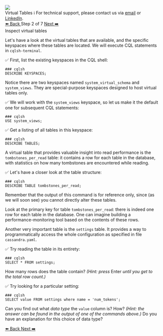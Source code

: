 <!-- TOP -->
<div class="top">
  <img class="scenario-academy-logo" src="https://datastax-academy.github.io/katapod-shared-assets/images/ds-academy-2023.svg" />
  <div class="scenario-title-section">
    <span class="scenario-title">Virtual Tables</span>
    <span class="scenario-subtitle">ℹ️ For technical support, please contact us via <a href="mailto:aleksandr.volochnev@datastax.com">email</a> or <a href="https://dtsx.io/aleks">LinkedIn</a>.</span> 
  </div>
</div>

<!-- NAVIGATION -->
<div id="navigation-top" class="navigation-top">
 <a href='command:katapod.loadPage?[{"step":"step1"}]'
   class="btn btn-dark navigation-top-left">⬅️ Back
 </a>
<span class="step-count"> Step 2 of 7</span>
 <a href='command:katapod.loadPage?[{"step":"step3"}]' 
    class="btn btn-dark navigation-top-right">Next ➡️
  </a>
</div>

<!-- CONTENT -->

<div class="step-title">Inspect virtual tables</div>

Let's have a look at the virtual tables that are available, and the specific
keyspaces where these tables are located. We will execute CQL statements in `cqlsh-terminal`.

✅ First, list the existing keyspaces in the CQL shell:
```
### cqlsh
DESCRIBE KEYSPACES;
```

Notice there are two keyspaces named `system_virtual_schema` and `system_views`.
They are special-purpose keyspaces designed to host virtual tables only.

✅ We will work with the `system_views` keyspace, so let us make it the default
one for subsequent CQL statements:
```
### cqlsh
USE system_views;
```

✅ Get a listing of all tables in this keyspace:
```
### cqlsh
DESCRIBE TABLES;
```

A virtual table that provides valuable insight into read performance
is the `tombstones_per_read` table: it contains a row for each table
in the database, with statistics on how many tombstones are encountered
while reading.

✅ Let's have a closer look at the table structure:
```
### cqlsh
DESCRIBE TABLE tombstones_per_read;
```

Remember that the output of this command is for reference only, since
(as we will soon see) you cannot directly alter these tables.

Look at the primary key for table `tombstones_per_read`: there is indeed
one row for each table in the database.
One can imagine building a performance-monitoring tool based on the contents of these rows.

Another very important table is the `settings` table.
It provides a way to
programmatically access the whole configuration as specified in file
`cassandra.yaml`.

✅ Try reading the table in its entirety:
```
### cqlsh
SELECT * FROM settings;
```

How many rows does the table contain? _(Hint: press_ Enter _until you get
to the total row count.)_

✅ Try looking for a particular setting:
```
### cqlsh
SELECT value FROM settings where name = 'num_tokens';
```

Can you find out what _data type_ the `value` column is? How?
_(Hint: the answer can be found in the output of one of the commands above.)_
Do you have an explanation for this choice of data type?

<!-- NAVIGATION -->
<div id="navigation-bottom" class="navigation-bottom">
 <a href='command:katapod.loadPage?[{"step":"step1"}]'
   class="btn btn-dark navigation-bottom-left">⬅️ Back
 </a>
 <a href='command:katapod.loadPage?[{"step":"step3"}]'
    class="btn btn-dark navigation-bottom-right">Next ➡️
  </a>
</div>
